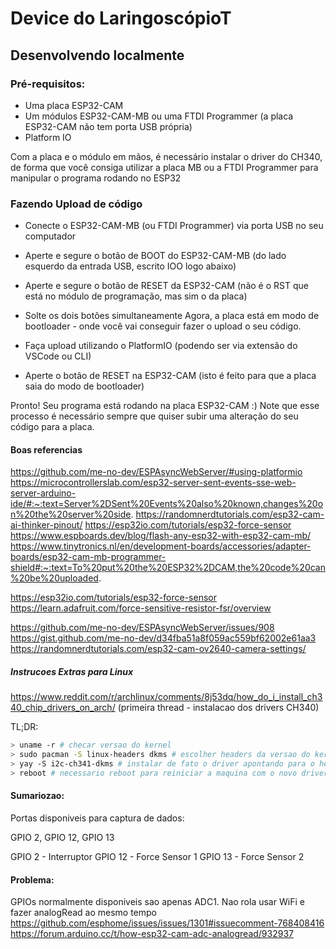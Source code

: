 # Device do LaringoscópioT

## Desenvolvendo localmente

### Pré-requisitos:


- Uma placa ESP32-CAM
- Um módulos ESP32-CAM-MB ou uma FTDI Programmer (a placa ESP32-CAM não tem porta USB própria)
- Platform IO

Com a placa e o módulo em mãos, é necessário instalar o driver do CH340, de forma que você consiga utilizar a placa MB ou a FTDI Programmer para manipular o programa rodando no ESP32


### Fazendo Upload de código

- Conecte o ESP32-CAM-MB (ou FTDI Programmer) via porta USB no seu computador
- Aperte e segure o botão de BOOT do ESP32-CAM-MB (do lado esquerdo da entrada USB, escrito IOO logo abaixo)
- Aperte e segure o botão de RESET da ESP32-CAM (não é o RST que está no módulo de programação, mas sim o da placa)
- Solte os dois botões simultaneamente
Agora, a placa está em modo de bootloader - onde você vai conseguir fazer o upload o seu código.

- Faça upload utilizando o PlatformIO (podendo ser via extensão do VSCode ou CLI)
- Aperte o botão de RESET na ESP32-CAM (isto é feito para que a placa saia do modo de bootloader)

Pronto! Seu programa está rodando na placa ESP32-CAM :)
Note que esse processo é necessário sempre que quiser subir uma alteração do seu código para a placa.

#### Boas referencias

<!-- PIO, ESP32CAM e outras coisas -->
https://github.com/me-no-dev/ESPAsyncWebServer/#using-platformio
https://microcontrollerslab.com/esp32-server-sent-events-sse-web-server-arduino-ide/#:~:text=Server%2DSent%20Events%20also%20known,changes%20on%20the%20server%20side.
https://randomnerdtutorials.com/esp32-cam-ai-thinker-pinout/
https://esp32io.com/tutorials/esp32-force-sensor
https://www.espboards.dev/blog/flash-any-esp32-with-esp32-cam-mb/
https://www.tinytronics.nl/en/development-boards/accessories/adapter-boards/esp32-cam-mb-programmer-shield#:~:text=To%20put%20the%20ESP32%2DCAM,the%20code%20can%20be%20uploaded.

<!-- FSR -->
https://esp32io.com/tutorials/esp32-force-sensor
https://learn.adafruit.com/force-sensitive-resistor-fsr/overview

<!-- ESP32CAM - Streaming da Imagem com a Lib Async -->
https://github.com/me-no-dev/ESPAsyncWebServer/issues/908
https://gist.github.com/me-no-dev/d34fba51a8f059ac559bf62002e61aa3
https://randomnerdtutorials.com/esp32-cam-ov2640-camera-settings/
##### Instrucoes Extras para Linux
https://www.reddit.com/r/archlinux/comments/8j53dq/how_do_i_install_ch340_chip_drivers_on_arch/ (primeira thread - instalacao dos drivers CH340)

TL;DR: 
```sh
> uname -r # checar versao do kernel
> sudo pacman -S linux-headers dkms # escolher headers da versao do kernel 
> yay -S i2c-ch341-dkms # instalar de fato o driver apontando para o header do kernel atual
> reboot # necessario reboot para reiniciar a maquina com o novo driver
``` 

#### Sumariozao:

Portas disponiveis para captura de dados:

GPIO 2, GPIO 12, GPIO 13

GPIO 2 - Interruptor
GPIO 12 - Force Sensor 1
GPIO 13 - Force Sensor 2

#### Problema:

GPIOs normalmente disponiveis sao apenas ADC1. Nao rola usar WiFi e fazer analogRead ao mesmo tempo
https://github.com/esphome/issues/issues/1301#issuecomment-768408416
https://forum.arduino.cc/t/how-esp32-cam-adc-analogread/932937
